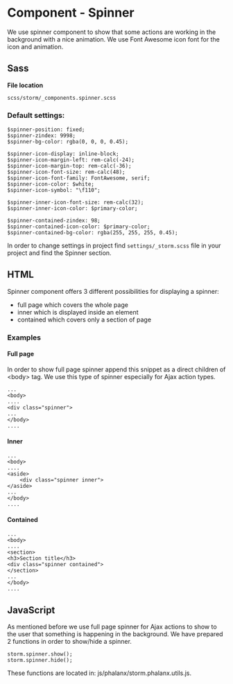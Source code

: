 # Component - Spinner

We use spinner component to show that some actions are working in the background with a nice animation. We use Font Awesome icon font for the icon and animation.

## Sass

**File location**

``` 
scss/storm/_components.spinner.scss
```

### Default settings:

``` 
$spinner-position: fixed;
$spinner-zindex: 9998;
$spinner-bg-color: rgba(0, 0, 0, 0.45);

$spinner-icon-display: inline-block;
$spinner-icon-margin-left: rem-calc(-24);
$spinner-icon-margin-top: rem-calc(-36);
$spinner-icon-font-size: rem-calc(48);
$spinner-icon-font-family: FontAwesome, serif;
$spinner-icon-color: $white;
$spinner-icon-symbol: "\f110";

$spinner-inner-icon-font-size: rem-calc(32);
$spinner-inner-icon-color: $primary-color;

$spinner-contained-zindex: 98;
$spinner-contained-icon-color: $primary-color;
$spinner-contained-bg-color: rgba(255, 255, 255, 0.45);
```

In order to change settings in project find `settings/_storm.scss` file in your project and find the Spinner section.

## HTML

Spinner component offers 3 different possibilities for displaying a spinner:

- full page which covers the whole page
- inner which is displayed inside an element
- contained which covers only a section of page

### Examples

#### Full page

In order to show full page spinner append this snippet as a direct children of \<body\> tag. We use this type of spinner especially for Ajax action types.

``` 
...
<body>
....
<div class="spinner">
...
</body>
....
```

#### Inner 

``` 
...
<body>
....
<aside>
    <div class="spinner inner">
</aside>
...
</body>
....
```

#### Contained

``` 
...
<body>
....
<section>
<h3>Section title</h3>
<div class="spinner contained">
</section>
...
</body>
....
```

## JavaScript

As mentioned before we use full page spinner for Ajax actions to show to the user that something is happening in the background. We have prepared 2 functions in order to show/hide a spinner. 

``` 
storm.spinner.show();
storm.spinner.hide();
```

These functions are located in: js/phalanx/storm.phalanx.utils.js. 
